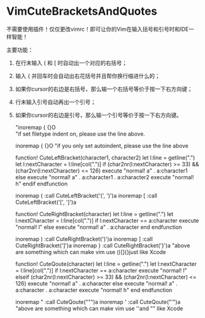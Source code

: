 # VimCuteBracketsAndQuotes

不需要使用插件！仅仅更改vimrc！即可让你的Vim在输入括号和引号时和IDE一样智能！

主要功能：

1. 在行末输入 ( 和 [ 时自动出一个对应的右括号；

2. 输入 { 并回车时会自动出右花括号并且帮你换行缩进什么的；

3. 如果你cursor的右边是右括号，那么输一个右括号等价于按一下右方向键；

4. 行末输入引号自动再出一个引号；

5. 如果你cursor的右边是引号，那么输一个引号等价于按一下右方向键。
	
	
	"inoremap {<cr> {<cr><BS>}<ESC>O    
	"if set filetype indent on, please use the line above.
	
	inoremap {<cr> {<cr>}<ESC>O<TAB>
	"if you only set autoindent, please use the line above
	
	function! CuteLeftBracket(character1, character2)
		let l:line = getline(".")
		let l:nextCharacter = l:line[col(".")]
		if (char2nr(l:nextCharacter) >= 33) && (char2nr(l:nextCharacter) <= 126)
			execute "normal! a" . a:character1
		else
			execute "normal! a" . a:character1 . a:character2
			execute "normal! h"
		endif
	endfunction

	inoremap ( <ESC>:call CuteLeftBracket('(', ')')<cr>a
	inoremap [ <ESC>:call CuteLeftBracket('[', ']')<cr>a

	function! CuteRightBracket(character)
		let l:line = getline(".")
		let l:nextCharacter = l:line[col(".")] 
		if l:nextCharacter == a:character 
			execute "normal! l"
		else
			execute "normal! a" . a:character
		end
	endfunction

	inoremap ) <ESC>:call CuteRightBracket(')')<cr>a
	inoremap ] <ESC>:call CuteRightBracket(']')<cr>a
	inoremap } <ESC>:call CuteRightBracket('}')<cr>a
	"above are something which can make vim use ()[]{}just like Xcode

	function! CuteQoute(character)
		let l:line = getline(".")
		let l:nextCharacter = l:line[col(".")] 
		if l:nextCharacter == a:character 
			execute "normal! l"
		elseif (char2nr(l:nextCharacter) >= 33) && (char2nr(l:nextCharacter) <= 126)
			execute "normal! a" . a:character
		else
			execute "normal! a" . a:character . a:character
			execute "normal! h"
		end
	endfunction

	inoremap " <ESC>:call CuteQoute("\"")<cr>a
	inoremap ' <ESC>:call CuteQoute("'")<cr>a
	"above are something which can make vim use ''and \"" like Xcode


